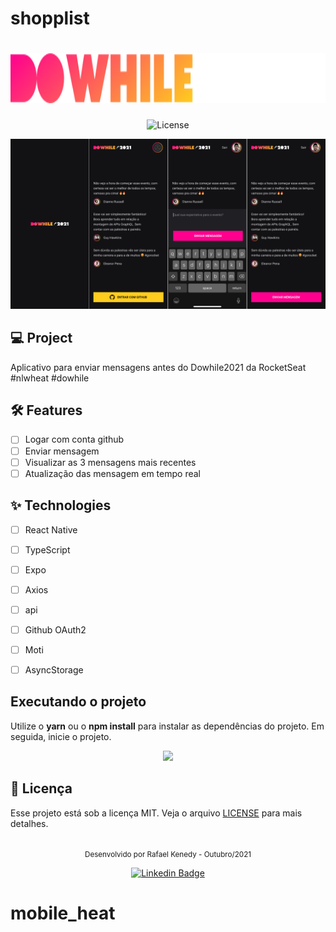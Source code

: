 # shopplist

<h1 align="center">
  <img alt="mobile_heat" height="80" title="mobile_heat" src="logo.svg" />
</h1>

<p align="center">
  <img alt="License" src="https://img.shields.io/static/v1?label=license&message=MIT&color=E51C44&labelColor=0A1033">


</p>

![cover](cover.png?style=flat)

## 💻 Project
Aplicativo para enviar mensagens antes do Dowhile2021 da RocketSeat #nlwheat #dowhile

## :hammer_and_wrench: Features 

-   [ ] Logar com conta github 
-   [ ] Enviar mensagem
-   [ ] Visualizar as 3 mensagens mais recentes
-   [ ] Atualização das mensagem em tempo real

## ✨ Technologies 

-   [ ] React Native
-   [ ] TypeScript
-   [ ] Expo
-   [ ] Axios
-   [ ] api
-   [ ] Github OAuth2
-   [ ] Moti
-   [ ] AsyncStorage


## Executando o projeto

Utilize o **yarn** ou o **npm install** para instalar as dependências do projeto.
Em seguida, inicie o projeto.

<div align="center">
  <img src="example.gif" width="300"/>  
</div>


## 📄 Licença

Esse projeto está sob a licença MIT. Veja o arquivo [LICENSE](LICENSE.md) para mais detalhes.

<br />

<div align="center">
  <small>Desenvolvido por Rafael Kenedy - Outubro/2021</small>

  [![Linkedin Badge](https://img.shields.io/badge/-Rafael%20Kenedy-6633cc?style=flat-square&logo=Linkedin&logoColor=white&link=https://www.linkedin.com/in/rafael-kenedy-da-silva-alves-692973160/)](https://www.linkedin.com/in/rafael-kenedy-da-silva-alves-692973160/) 
</div>

# mobile_heat

